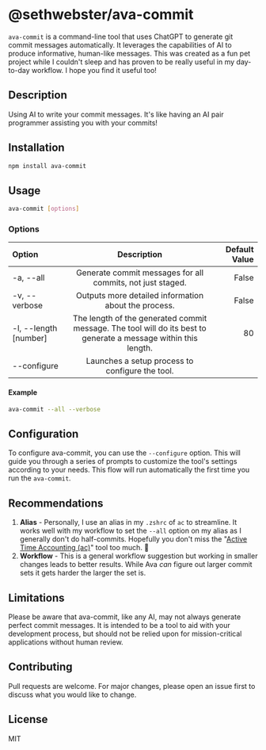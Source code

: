 # @sethwebster/ava-commit

`ava-commit` is a command-line tool that uses ChatGPT to generate git commit messages automatically. It leverages the capabilities of AI to produce informative, human-like messages. This was created as a 
fun pet project while I couldn't sleep and has proven to be really
useful in my day-to-day workflow. I hope you find it useful too!
## Description
Using AI to write your commit messages. It's like having an AI pair programmer assisting you with your commits!

## Installation

```bash
npm install ava-commit
```

## Usage

```bash
ava-commit [options]
```

### Options

| Option        | Description       | Default Value |
| :---          |    :----:   |  ---: |
| -a, --all     | Generate commit messages for all commits, not just staged. | False |
| -v, --verbose | Outputs more detailed information about the process. | False |
| -l, --length [number] | The length of the generated commit message. The tool will do its best to generate a message within this length. | 80 |
| --configure | Launches a setup process to configure the tool. |  |

#### Example 

```bash
ava-commit --all --verbose
```

## Configuration

To configure ava-commit, you can use the `--configure` option. This will guide you through a series of prompts to customize the tool's settings according to your needs. This flow will run automatically the first time you run the `ava-commit`.

## Recommendations
1. **Alias** -  Personally, I use an alias in my `.zshrc` of `ac` to streamline. It works well with my workflow to set the `--all` option on my alias as I generally don't do half-commits. Hopefully you don't miss the "[Active Time Accounting (ac)](https://man7.org/linux/man-pages/man7/man-pages.7.html)" tool too much. 🤪
2. **Workflow** - This is a general workflow suggestion but working in smaller changes leads to better results. While Ava _can_ figure out larger commit sets it gets harder the larger the set is.

## Limitations

Please be aware that ava-commit, like any AI, may not always generate perfect commit messages. It is intended to be a tool to aid with your development process, but should not be relied upon for mission-critical applications without human review.

## Contributing

Pull requests are welcome. For major changes, please open an issue first to discuss what you would like to change.

## License

MIT
